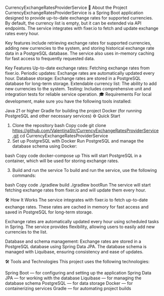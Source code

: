 CurrencyExchangeRatesProviderService
🚀 About the Project
CurrencyExchangeRatesProviderService is a Spring Boot application designed to provide up-to-date exchange rates for supported currencies. By default, the currency list is empty, but it can be extended via API endpoints. The service integrates with fixer.io to fetch and update exchange rates every hour.

Key features include retrieving exchange rates for supported currencies, adding new currencies to the system, and storing historical exchange rate data in a PostgreSQL database. The service also uses in-memory caching for fast access to frequently requested data.

Key Features
Up-to-date exchange rates: Fetching exchange rates from fixer.io.
Periodic updates: Exchange rates are automatically updated every hour.
Database storage: Exchange rates are stored in a PostgreSQL database for long-term storage.
Extendable currency list: The ability to add new currencies to the system.
Testing: Includes comprehensive unit and integration tests for reliable service operation.
🎓 Requirements
For local development, make sure you have the following tools installed:

Java 21 or higher
Gradle for building the project
Docker (for running PostgreSQL and other necessary services)
⚙️ Quick Start
1. Clone the repository
bash
Copy code
git clone https://github.com/ValentinaStr/CurrencyExchangeRatesProviderService.git
cd CurrencyExchangeRatesProviderService
2. Set up PostgreSQL with Docker
Run PostgreSQL and manage the database schema using Docker:

bash
Copy code
docker-compose up
This will start PostgreSQL in a container, which will be used for storing exchange rates.

3. Build and run the service
To build and run the service, use the following commands:

bash
Copy code
./gradlew build
./gradlew bootRun
The service will start fetching exchange rates from fixer.io and will update them every hour.

🛠️ How It Works
The service integrates with fixer.io to fetch up-to-date exchange rates. These rates are cached in memory for fast access and saved in PostgreSQL for long-term storage.

Exchange rates are automatically updated every hour using scheduled tasks in Spring. The service provides flexibility, allowing users to easily add new currencies to the list.

Database and schema management:
Exchange rates are stored in a PostgreSQL database using Spring Data JPA. The database schema is managed with Liquibase, ensuring consistency and ease of updates.

🛠️ Tools and Technologies
This project uses the following technologies:

Spring Boot — for configuring and setting up the application
Spring Data JPA — for working with the database
Liquibase — for managing the database schema
PostgreSQL — for data storage
Docker — for containerizing services
Gradle — for automating project builds